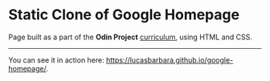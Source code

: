 # Static Clone of Google Homepage

Page built as a part of the **Odin Project** [curriculum](http://www.theodinproject.com/courses/web-development-101/lessons/html-css), using HTML and CSS.

***

You can see it in action here: https://lucasbarbara.github.io/google-homepage/. 